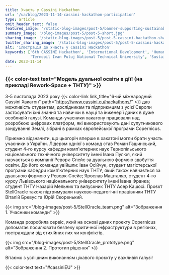 ```yaml
---
title: Участь у Cassini Hackathon
url: '/ua/blog/2023-11-14-cassini-hackathon-participation'
type: article
omit_header_text: false
featured_image: '/static-blog-images/post-5/banner-supporting-sustainable-infrastructure-development-landscape.jpg'
summary_image: '/blog-images/post-5/post-5-short.jpg'
sharing_image: '/static-blog-images/post-5/post-5-cassini-hackathon-share.jpg'
twitter_sharing_image: '/static-blog-images/post-5/post-5-cassini-hackathon-twitter-share.jpg'
alt: 'ілюстрація до Участь у Cassini Hackathon'
keywords: ['6th CASSINI Hackathon', 'International Development', 'Humanitarian Aid', 'Cooperative education',
           'Ternopil Ivan Puluj National Technical University', 'Sustainable infrastructure development']
date: 2023-11-14
---
```


### {{< color-text text="Модель дуальної освіти в дії! (на прикладі Rework-Space + ТНТУ)" >}}

3-5 листопада 2023 року
{{< color-link link_title="6-ий міжнародний Cassini Хакатон" path="https://www.cassini.eu/hackathons/" >}}
дав можливість студентам, дослідникам та підприємцям з усієї Європи застосувати їхні знання та 
навички в науці та інженерії даних в дуже особливій галузі. Команди-учасники хакатону працювали над розробкою 
цифрових платформ, які використовують дані супутникового зондування Землі, зібрані в рамках європейської програми 
Copernicus. 

Приємно відзначити, що цьогоріч вперше в хакатоні могли брати участь учасники з України. Лідером однієї з команд став 
Роман Гашинський, студент 4-го курсу кафедри комп'ютерних наук Тернопільського національного технічного університету 
імені Івана Пулюя, який навчається в компанії Реворк-Спейс за дуальною формою здобуття освіти. До його команди увійшли: 
Іван Осійчук, студент магістерської програми кафедри комп'ютерних наук ТНТУ, який також навчається за дуальною формою у 
Реворк-Спейс; Ярослав Машталяр, студент 4-го курсу Львівського національного університету імені Івана Франка; студент ТНТУ 
Назарій Мельник та випускник ТНТУ Асер Кашосі. Проєкт StellOracle також підтримували науково-педагогічні працівники ТНТУ
Віталій Бревус та Юрій Скоренький.

{{< img src="/blog-images/post-5/StellOracle_team.png" alt="Зображення 1. Учасники команди" >}}

Команда розробила сервіс, який на основі даних проєкту Copernicus допомагає посилювати безпеку критичної інфраструктури
в регіонах, постраждали від стихійних лих чи конфліктів.

{{< img src="/blog-images/post-5/StellOracle_prototype.png" alt="Зображення 2. Прототип рішення" >}}

Вітаємо з успішним виконанням цікавого проєкту у важливій галузі!

{{< color-text text="#cassiniEU" >}}
